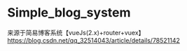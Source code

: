 # Simple_blog_system
来源于简易博客系统【vueJs(2.x)+router+vuex】 https://blog.csdn.net/qq_32514043/article/details/78521142
